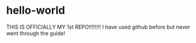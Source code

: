 # hello-world
THIS IS OFFICIALLY MY 1st REPO!!!!!!!!
I have used github before but never went through the guide!
